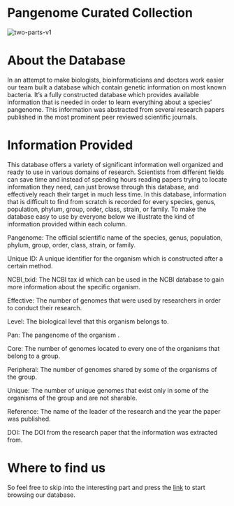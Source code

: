 # Pangenome Curated Collection
![two-parts-v1](https://github.com/alexanmv/try1.github.io/assets/56640707/46531437-4246-4217-a932-07d81712711b)

# About the Database

In an attempt to make biologists, bioinformaticians and doctors work easier our team built a database which contain genetic information on most known bacteria. It’s a fully constructed database which provides available information that is needed in order to learn everything about a species’ pangenome. This information was abstracted from several research papers published in the most prominent peer reviewed scientific journals. 

# Information Provided

This database offers a variety of significant information well organized and ready to use in various domains of research. Scientists from different fields can save time and instead of spending hours reading papers trying to locate information they need, can just browse through this database, and effectively reach their target in much less time. In this database, information that is difficult to find from scratch is recorded for every species, genus, population, phylum, group, order, class, strain, or family. To make the database  easy to use by everyone below we illustrate the kind of information provided within each column.

Pangenome: The official scientific name of the species, genus, population, phylum, group, order, class, strain, or family.

Unique ID: A unique identifier for the organism which is constructed after a certain method.

NCBI_txid: The NCBI tax id which can be used in the NCBI database to gain more information about the specific organism.

Effective: The number of genomes that were used by researchers in order to conduct their research.

Level: The biological level that this organism belongs to.

Pan: The pangenome of the organism .

Core: The number of genomes located to every one of the organisms that belong to a group.

Peripheral: The number of genomes shared by some of the organisms of the group.

Unique: The number of unique genomes that exist only in some of the organisms of the group and are not sharable.

Reference: The name of the leader of the research and the year the paper was published.

DOI: The DOI from the research paper that the information was extracted from.


# Where to find us

So feel free to skip into the interesting part and press the [link](http://pangenome.s3-website-us-east-1.amazonaws.com/pangenome.html) to start browsing our database.
